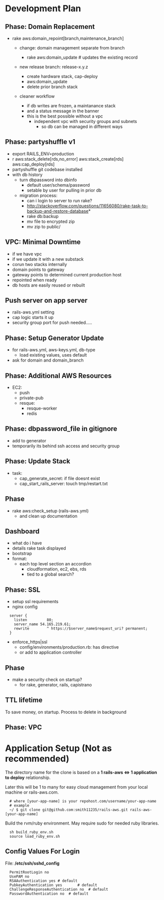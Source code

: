 # Development Plan

## Phase: Domain Replacement
* rake aws:domain_repoint[branch,maintenance_branch]
	* change: domain management separate from branch
		* rake aws:domain_update # updates the existing record

	* new release branch: release-x.y.z
		* create hardware stack, cap-deploy
		* aws:domain_update
		* delete prior branch stack
	* cleaner workflow
		* if db writes are frozen, a maintanance stack
		* and a status message in the banner
		* this is the best possible without a vpc
			* independent vpc with security groups and subnets
				* so db can be managed in different ways

## Phase: partyshuffle v1
* export RAILS_ENV=production
* r aws:stack_delete[rds,no_error] aws:stack_create[rds] aws:cap_deploy[rds]
* partyshuffle git codebase installed
* with db history
	* turn dbpassword into dbinfo
		* default user/schema/password
		* setable by user for pulling in prior db
	* migration process:
		* can i login to server to run rake?
		* http://stackoverflow.com/questions/11656080/rake-task-to-backup-and-restore-database*
		* rake db:backup
		* mv file to encrypted zip
		* mv zip to public/

## VPC: Minimal Downtime
* if we have vpc
* if we update it with a new substack
* corun two stacks internally
* domain points to gateway
* gateway points to determined current production host
* repointed when ready
* db hosts are easily reused or rebuilt

## Push server on app server
* rails-aws.yml setting
* cap logic starts it up
* security group port for push needed.....

## Phase: Setup Generator Update

* for rails-aws.yml, aws-keys.yml, db-type
	* load existing values, <enter> uses default
* ask for domain and domain_branch

## Phase: Additional AWS Resources
* EC2:
	* push
  	* private-pub
  * resque: 
  	* resque-worker
  	* redis

## Phase: dbpassword_file in gitignore
* add to generator
* temporarily its behind ssh access and security group

## Phase: Update Stack
- task: 
	- cap_generate_secret: if file doesnt exist
	- cap_start_rails_server: touch tmp/restart.txt
## Phase
- rake aws:check_setup (rails-aws.yml)
  - and clean up documentation


## Dashboard
* what do i have
* details rake task displayed
* bootstrap
* format:
	* each top level section an accordion
		* cloudformation, ec2, ebs, rds
		* tied to a global search?

## Phase: SSL

* setup ssl requirements
* nginx config

```
  server {       
    listen         80;
    server_name 54.165.219.61;       
    rewrite        ^ https://$server_name$request_uri? permanent;
  }
```

* enforce_https|ssl
	* config/environments/production.rb: has directive
	* or add to application controller

## Phase
- make a security check on startup?
	- for rake, generator, rails, capistrano


## TTL lifetime

To save money, on startup.
Process to delete in background



## Phase: VPC 

# Application Setup (Not as recommended)

The directory name for the clone is based on a **1 rails-aws <=> 1 application to deploy** relationship.

Later this will be 1 to many for easy cloud management from your local machine or rails-aws.com.

```
  # where [your-app-name] is your repohost.com/username/your-app-name
  # example
  ~/ $ git clone git@github.com:smith11235/rails-aws.git rails-aws-[your-app-name]
```

Build the rvm/ruby environment.  May require sudo for needed ruby libraries.

```
  sh build_ruby_env.sh
  source load_ruby_env.sh
```

## Config Values For Login

File: **/etc/ssh/sshd_config**

```       
  PermitRootLogin no      
  UsePAM no      
  RSAAuthentication yes # default      
  PubkeyAuthentication yes       # default
  ChallengeResponseAuthentication no  # default
  PasswordAuthentication no  # default
``` 
